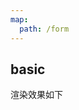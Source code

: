 ```yaml
---
map:
  path: /form
---
```


## basic

渲染效果如下

<demo src="./basicForm.vue"
  title="Demo enhanced form"
  desc="示範傳入各種type 的form item">
</demo>

<API src="../../EnhancedElForm.vue" lang="zh"></API>

